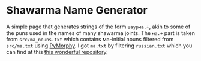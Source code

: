 # Shawarma Name Generator

A simple page that generates strings of the form `шаурма.+`, akin to some of the puns used in the names of many shawarma joints. The `ма.+` part is taken from `src/ma_nouns.txt` which contains ма-initial nouns filtered from `src/ma.txt` using [PyMorphy](https://github.com/pymorphy2/pymorphy2). I got `ma.txt` by filtering `russian.txt` which you can find at this [this wonderful repository](https://github.com/danakt/russian-words).